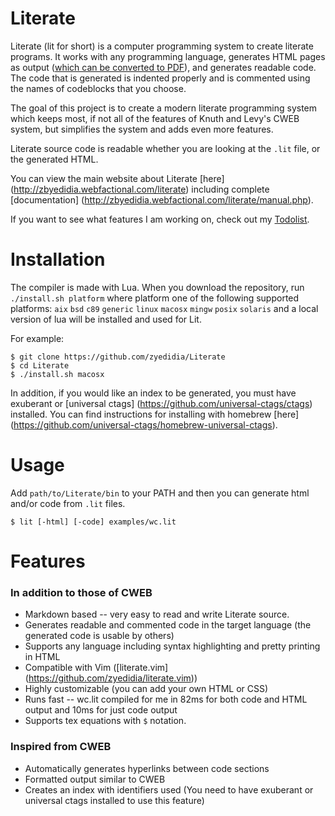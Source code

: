 # Literate

Literate (lit for short) is a computer programming system to create literate programs. It works with any programming language, generates HTML pages as output ([which can be converted to PDF](http://http://wkhtmltopdf.org/)),
and generates readable code. The code that is generated is indented properly and is commented using the names of codeblocks that you choose.

The goal of this project is to create a modern literate programming system which keeps most, if not all of the features of Knuth and Levy's CWEB system, but simplifies the system and adds even more features.

Literate source code is readable whether you are looking at the `.lit` file, or the generated HTML.

You can view the main website about Literate [here] (http://zbyedidia.webfactional.com/literate) including complete [documentation] (http://zbyedidia.webfactional.com/literate/manual.php).

If you want to see what features I am working on, check out my [Todolist](src/TodoList.txt).

# Installation

The compiler is made with Lua. When you download the repository, run `./install.sh platform` where platform one of the following supported platforms: `aix` `bsd` `c89` `generic` `linux` `macosx` `mingw` `posix` `solaris` and a local version of lua will be installed and used for Lit.

For example:

```
$ git clone https://github.com/zyedidia/Literate
$ cd Literate
$ ./install.sh macosx
```

In addition, if you would like an index to be generated, you must have exuberant or [universal ctags] (https://github.com/universal-ctags/ctags) installed. You can find instructions for installing with homebrew [here] (https://github.com/universal-ctags/homebrew-universal-ctags).

# Usage

Add `path/to/Literate/bin` to your PATH and then you can generate html and/or code from `.lit` files.

```
$ lit [-html] [-code] examples/wc.lit
```

# Features
### In addition to those of CWEB
* Markdown based -- very easy to read and write Literate source.
* Generates readable and commented code in the target language (the generated code is usable by others)
* Supports any language including syntax highlighting and pretty printing in HTML
* Compatible with Vim ([literate.vim] (https://github.com/zyedidia/literate.vim))
* Highly customizable (you can add your own HTML or CSS)
* Runs fast -- wc.lit compiled for me in 82ms for both code and HTML output and 10ms for just code output
* Supports tex equations with `$` notation.

### Inspired from CWEB
* Automatically generates hyperlinks between code sections
* Formatted output similar to CWEB
* Creates an index with identifiers used (You need to have exuberant or universal ctags installed to use this feature)
